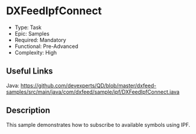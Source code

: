 # DXFeedIpfConnect

* Type: Task
* Epic: Samples
* Required: Mandatory
* Functional: Pre-Advanced
* Complexity: High

## Useful Links

Java:
https://github.com/devexperts/QD/blob/master/dxfeed-samples/src/main/java/com/dxfeed/sample/ipf/DXFeedIpfConnect.java

## Description

This sample demonstrates how to subscribe to available symbols using IPF.
